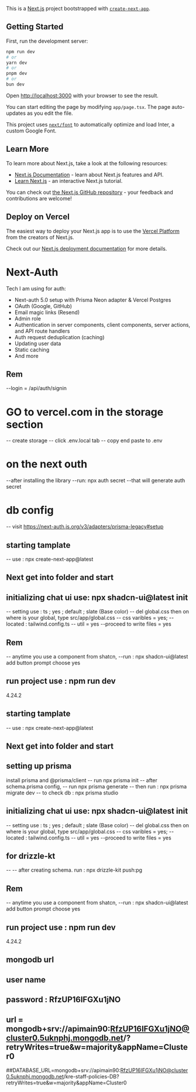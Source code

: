 This is a [Next.js](https://nextjs.org/) project bootstrapped with [`create-next-app`](https://github.com/vercel/next.js/tree/canary/packages/create-next-app).

## Getting Started

First, run the development server:

```bash
npm run dev
# or
yarn dev
# or
pnpm dev
# or
bun dev
```

Open [http://localhost:3000](http://localhost:3000) with your browser to see the result.

You can start editing the page by modifying `app/page.tsx`. The page auto-updates as you edit the file.

This project uses [`next/font`](https://nextjs.org/docs/basic-features/font-optimization) to automatically optimize and load Inter, a custom Google Font.

## Learn More

To learn more about Next.js, take a look at the following resources:

- [Next.js Documentation](https://nextjs.org/docs) - learn about Next.js features and API.
- [Learn Next.js](https://nextjs.org/learn) - an interactive Next.js tutorial.

You can check out [the Next.js GitHub repository](https://github.com/vercel/next.js/) - your feedback and contributions are welcome!

## Deploy on Vercel

The easiest way to deploy your Next.js app is to use the [Vercel Platform](https://vercel.com/new?utm_medium=default-template&filter=next.js&utm_source=create-next-app&utm_campaign=create-next-app-readme) from the creators of Next.js.

Check out our [Next.js deployment documentation](https://nextjs.org/docs/deployment) for more details.

# Next-Auth

Tech I am using for auth:
- Next-auth 5.0 setup with Prisma Neon adapter & Vercel Postgres
- OAuth (Google, GitHub)
- Email magic links (Resend)
- Admin role
- Authentication in server components, client components, server actions, and API route handlers
- Auth request deduplication (caching)
- Updating user data
- Static caching
- And more

## Rem
--login = /api/auth/signin
 

# GO to vercel.com in the storage section
-- create storage
-- click .env.local tab
-- copy end paste to .env

# on the next outh
--after installing the library
--run: npx auth secret
--that will generate auth secret

# db config 
-- visit https://next-auth.js.org/v3/adapters/prisma-legacy#setup


## starting tamplate
-- use : npx create-next-app@latest 
## Next get into folder and start

## initializing chat ui use: npx shadcn-ui@latest init
-- setting use : ts ; yes ; default ; slate (Base color)
--  del global.css then on where is your global, type src/app/global.css
-- css varibles = yes; 
-- located : tailwind.config.ts
-- util = yes
--proceed to write files = yes

## Rem
-- anytime you use a component from shatcn,
--run : npx shadcn-ui@latest add button
prompt choose yes
## run project use : npm run dev

4.24.2

## starting tamplate
-- use : npx create-next-app@latest 
## Next get into folder and start
## setting up prisma
install prisma and @prisma/client
-- run npx prisma init
-- after schema.prisma config,
-- run npx prisma generate
-- then run : npx prisma migrate dev
-- to check db : npx prisma studio

## initializing chat ui use: npx shadcn-ui@latest init
-- setting use : ts ; yes ; default ; slate (Base color)
--  del global.css then on where is your global, type src/app/global.css
-- css varibles = yes; 
-- located : tailwind.config.ts
-- util = yes
--proceed to write files = yes

## for drizzle-kt
-- 
-- after creating schema. run : npx drizzle-kit push:pg

## Rem
-- anytime you use a component from shatcn,
--run : npx shadcn-ui@latest add button
prompt choose yes
## run project use : npm run dev


4.24.2

## mongodb url
## user name
## password : RfzUP16IFGXu1jNO
## url = mongodb+srv://apimain90:RfzUP16IFGXu1jNO@cluster0.5uknphj.mongodb.net/?retryWrites=true&w=majority&appName=Cluster0
##DATABASE_URL=mongodb+srv://apimain90:RfzUP16IFGXu1jNO@cluster0.5uknphj.mongodb.net/kre-staff-policies-DB?retryWrites=true&w=majority&appName=Cluster0


